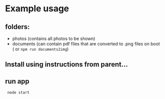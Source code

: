 Example usage
===

## folders:
* photos (contains all photos to be shown)
* documents (can contain pdf files that are converted to .png files on boot ( or ```npm run documents2img```)

## Install using instructions from parent...

## run app
``` node start```